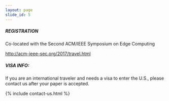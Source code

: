```yaml
---
layout: page
slide_id: 5
---
```


<div class="row">

<div class="col text-justify conference-text">

<div markdown="1">

##### REGISTRATION

Co-located with the Second ACM/IEEE Symposium on Edge Computing

<http://acm-ieee-sec.org/2017/travel.html>

##### VISA INFO:

If you are an international traveler and needs a visa to enter the U.S.,
please contact us after your paper is accepted.

{% include contact-us.html %}

</div>

</div>

</div>
